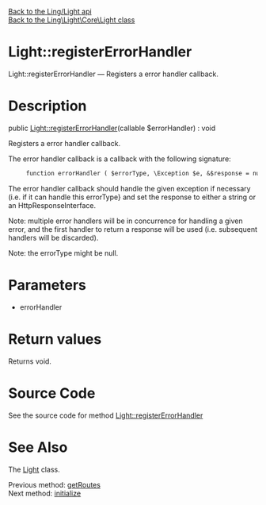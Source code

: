 [Back to the Ling/Light api](https://github.com/lingtalfi/Light/blob/master/doc/api/Ling/Light.md)<br>
[Back to the Ling\Light\Core\Light class](https://github.com/lingtalfi/Light/blob/master/doc/api/Ling/Light/Core/Light.md)


Light::registerErrorHandler
================



Light::registerErrorHandler — Registers a error handler callback.




Description
================


public [Light::registerErrorHandler](https://github.com/lingtalfi/Light/blob/master/doc/api/Ling/Light/Core/Light/registerErrorHandler.md)(callable $errorHandler) : void




Registers a error handler callback.

The error handler callback is a callback with the following signature:

```txt
     function errorHandler ( $errorType, \Exception $e, &$response = null )
```

The error handler callback should handle the given exception if necessary (i.e. if it can
handle this errorType} and set the response to either a string or an HttpResponseInterface.

Note: multiple error handlers will be in concurrence for handling a given error, and the first
handler to return a response will be used (i.e. subsequent handlers will be discarded).

Note: the errorType might be null.




Parameters
================


- errorHandler

    


Return values
================

Returns void.








Source Code
===========
See the source code for method [Light::registerErrorHandler](https://github.com/lingtalfi/Light/blob/master/Core/Light.php#L302-L305)


See Also
================

The [Light](https://github.com/lingtalfi/Light/blob/master/doc/api/Ling/Light/Core/Light.md) class.

Previous method: [getRoutes](https://github.com/lingtalfi/Light/blob/master/doc/api/Ling/Light/Core/Light/getRoutes.md)<br>Next method: [initialize](https://github.com/lingtalfi/Light/blob/master/doc/api/Ling/Light/Core/Light/initialize.md)<br>

